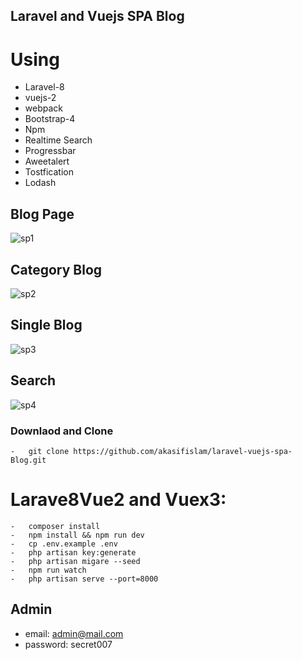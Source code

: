 ## Laravel and Vuejs SPA Blog

# Using

-   Laravel-8
-   vuejs-2
-   webpack
-   Bootstrap-4
-   Npm
-   Realtime Search
-   Progressbar
-   Aweetalert
-   Tostfication
-   Lodash

## Blog Page

![sp1](https://user-images.githubusercontent.com/26628741/192111877-1cac2905-bf79-4914-85aa-da91bdcac4e6.jpg)

## Category Blog

![sp2](https://user-images.githubusercontent.com/26628741/192111886-37bf446d-e83b-4848-866c-8903f373dec3.jpg)

## Single Blog

![sp3](https://user-images.githubusercontent.com/26628741/192111893-ce860699-1d0c-4988-ba07-37a8efd0b8f8.jpg)

## Search

![sp4](https://user-images.githubusercontent.com/26628741/192111904-fdd9c5e9-9c53-4033-915f-bda865be9869.jpg)

### Downlaod and Clone

    -   git clone https://github.com/akasifislam/laravel-vuejs-spa-Blog.git

# Larave8Vue2 and Vuex3:

    -   composer install
    -   npm install && npm run dev
    -   cp .env.example .env
    -   php artisan key:generate
    -   php artisan migare --seed
    -   npm run watch
    -   php artisan serve --port=8000

## Admin

-   email: admin@mail.com
-   password: secret007
